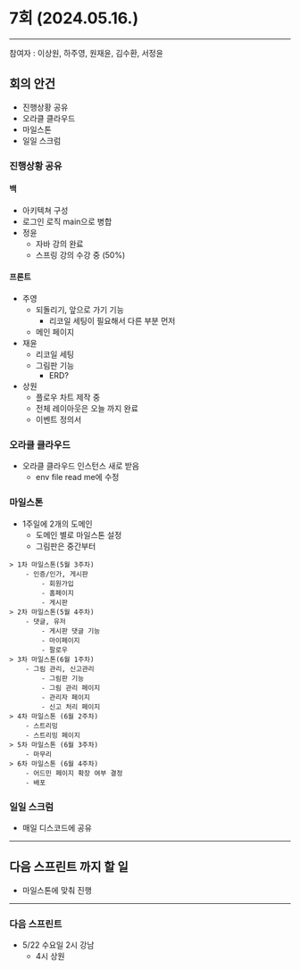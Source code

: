 # 7회 (2024.05.16.)
----
참여자 : 이상원, 하주영, 원재윤, 김수환, 서정윤

## 회의 안건
- 진행상황 공유
- 오라클 클라우드
- 마일스톤
- 일일 스크럼

### 진행상황 공유
#### 백
- 아키텍쳐 구성
- 로그인 로직 main으로 병합
- 정윤
	- 자바 강의 완료
	- 스프링 강의 수강 중 (50%)

#### 프론트
- 주영
	- 되돌리기, 앞으로 가기 기능
		- 리코일 세팅이 필요해서 다른 부분 먼저
	- 메인 페이지
- 재윤
	- 리코일 세팅
	- 그림판 기능
		- ERD?
- 상원
	- 플로우 차트 제작 중
	- 전체 레이아웃은 오늘 까지 완료
	- 이벤트 정의서

### 오라클 클라우드
- 오라클 클라우드 인스턴스 새로 받음
	- env file read me에 수정

### 마일스톤
- 1주일에 2개의 도메인
	- 도메인 별로 마일스톤 설정
	- 그림판은 중간부터

```
> 1차 마일스톤(5월 3주차)
    - 인증/인가, 게시판
		- 회원가입
		- 홈페이지
		- 게시판
> 2차 마일스톤(5월 4주차)
    - 댓글, 유저
		- 게시판 댓글 기능
		- 마이페이지
		- 팔로우
> 3차 마일스톤(6월 1주차)
    - 그림 관리, 신고관리
		- 그림판 기능
		- 그림 관리 페이지
		- 관리자 페이지
		- 신고 처리 페이지
> 4차 마일스톤 (6월 2주차)
    - 스트리밍
	- 스트리밍 페이지
> 5차 마일스톤 (6월 3주차)
    - 마무리
> 6차 마일스톤 (6월 4주차)
    - 어드민 페이지 확장 여부 결정
    - 배포
```

### 일일 스크럼
- 매일 디스코드에 공유

---

## 다음 스프린트 까지 할 일
- 마일스톤에 맞춰 진행

---

### 다음 스프린트
- 5/22 수요일 2시 강남
	- 4시 상원
